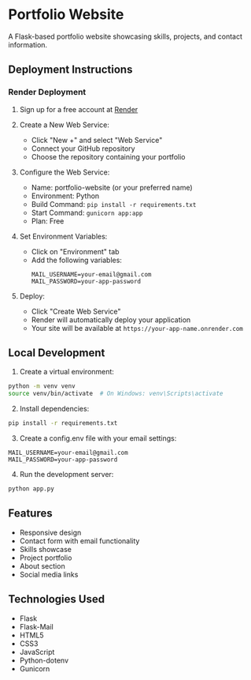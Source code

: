 # Portfolio Website

A Flask-based portfolio website showcasing skills, projects, and contact information.

## Deployment Instructions

### Render Deployment

1. Sign up for a free account at [Render](https://render.com/)

2. Create a New Web Service:

   - Click "New +" and select "Web Service"
   - Connect your GitHub repository
   - Choose the repository containing your portfolio

3. Configure the Web Service:

   - Name: portfolio-website (or your preferred name)
   - Environment: Python
   - Build Command: `pip install -r requirements.txt`
   - Start Command: `gunicorn app:app`
   - Plan: Free

4. Set Environment Variables:

   - Click on "Environment" tab
   - Add the following variables:
     ```
     MAIL_USERNAME=your-email@gmail.com
     MAIL_PASSWORD=your-app-password
     ```

5. Deploy:
   - Click "Create Web Service"
   - Render will automatically deploy your application
   - Your site will be available at `https://your-app-name.onrender.com`

## Local Development

1. Create a virtual environment:

```bash
python -m venv venv
source venv/bin/activate  # On Windows: venv\Scripts\activate
```

2. Install dependencies:

```bash
pip install -r requirements.txt
```

3. Create a config.env file with your email settings:

```
MAIL_USERNAME=your-email@gmail.com
MAIL_PASSWORD=your-app-password
```

4. Run the development server:

```bash
python app.py
```

## Features

- Responsive design
- Contact form with email functionality
- Skills showcase
- Project portfolio
- About section
- Social media links

## Technologies Used

- Flask
- Flask-Mail
- HTML5
- CSS3
- JavaScript
- Python-dotenv
- Gunicorn
